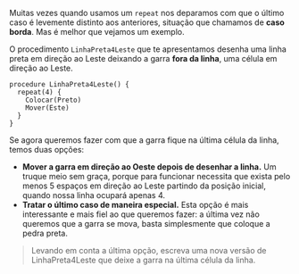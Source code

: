Muitas vezes quando usamos um `repeat` nos deparamos com que o último caso é levemente distinto aos anteriores, situação que chamamos de **caso borda**. Mas é melhor que vejamos um exemplo.

O procedimento `LinhaPreta4Leste` que te apresentamos desenha uma linha preta em direção ao Leste deixando a garra **fora da linha**, uma célula em direção ao Leste.

``` gobstones
procedure LinhaPreta4Leste() {
  repeat(4) {
    Colocar(Preto)
    Mover(Este)
  }
}
```

Se agora queremos fazer com que a garra  fique na última célula da linha, temos duas opções:

* **Mover a garra em direção ao Oeste depois de desenhar a linha.** Um truque meio sem graça, porque para funcionar necessita que exista pelo menos 5 espaços em direção ao Leste partindo da posição inicial, quando nossa linha ocupará apenas 4.
* **Tratar o último caso de maneira especial.** Esta opção é mais interessante e mais fiel ao que queremos fazer: a última vez não queremos que a garra se mova, basta simplesmente que  coloque a pedra preta.

> Levando em conta a última opção, escreva uma nova versão de LinhaPreta4Leste que deixe a garra na última célula da linha.
